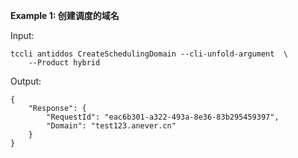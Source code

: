 **Example 1: 创建调度的域名**



Input: 

```
tccli antiddos CreateSchedulingDomain --cli-unfold-argument  \
    --Product hybrid
```

Output: 
```
{
    "Response": {
        "RequestId": "eac6b301-a322-493a-8e36-83b295459397",
        "Domain": "test123.anever.cn"
    }
}
```

